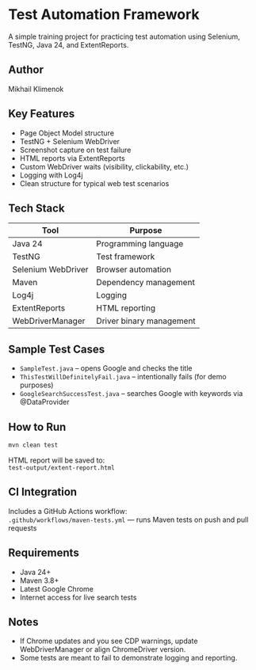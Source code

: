 # Test Automation Framework

A simple training project for practicing test automation using Selenium, TestNG, Java 24, and ExtentReports.

## Author  
Mikhail Klimenok

## Key Features  
- Page Object Model structure  
- TestNG + Selenium WebDriver  
- Screenshot capture on test failure  
- HTML reports via ExtentReports  
- Custom WebDriver waits (visibility, clickability, etc.)  
- Logging with Log4j  
- Clean structure for typical web test scenarios  

## Tech Stack  
| Tool               | Purpose                    |
|--------------------|----------------------------|
| Java 24            | Programming language       |
| TestNG             | Test framework             |
| Selenium WebDriver | Browser automation         |
| Maven              | Dependency management      |
| Log4j              | Logging                    |
| ExtentReports      | HTML reporting             |
| WebDriverManager   | Driver binary management   |

## Sample Test Cases  
- `SampleTest.java` – opens Google and checks the title  
- `ThisTestWillDefinitelyFail.java` – intentionally fails (for demo purposes)  
- `GoogleSearchSuccessTest.java` – searches Google with keywords via @DataProvider  

## How to Run  
```bash
mvn clean test
```

HTML report will be saved to:  
`test-output/extent-report.html`

## CI Integration

Includes a GitHub Actions workflow:  
`.github/workflows/maven-tests.yml` — runs Maven tests on push and pull requests

## Requirements  
- Java 24+  
- Maven 3.8+  
- Latest Google Chrome  
- Internet access for live search tests

## Notes  
- If Chrome updates and you see CDP warnings, update WebDriverManager or align ChromeDriver version.  
- Some tests are meant to fail to demonstrate logging and reporting.
